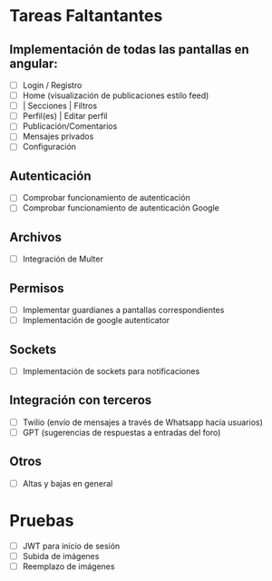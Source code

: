 # Tareas Faltantantes

## Implementación de todas las pantallas en angular:
- [ ] Login / Registro
- [ ] Home (visualización de publicaciones estilo feed)
- [ ] | Secciones | Filtros
- [ ] Perfil(es) | Editar perfil
- [ ] Publicación/Comentarios
- [ ] Mensajes privados
- [ ] Configuración

## Autenticación
- [ ] Comprobar funcionamiento de autenticación
- [ ] Comprobar funcionamiento de autenticación Google

## Archivos
- [ ] Integración de Multer

## Permisos
- [ ] Implementar guardianes a pantallas correspondientes
- [ ] Implementación de google autenticator

## Sockets
- [ ] Implementación de sockets para notificaciones

## Integración con terceros
- [ ] Twilio (envío de mensajes a través de Whatsapp hacía usuarios)
- [ ] GPT (sugerencias de respuestas a entradas del foro)

## Otros
- [ ] Altas y bajas en general

# Pruebas
- [ ] JWT para inicio de sesión
- [ ] Subida de imágenes
- [ ] Reemplazo de imágenes
